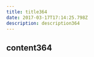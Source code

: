 ```yaml
---
title: title364
date: 2017-03-17T17:14:25.798Z
description: description364
---
```


## content364
  
